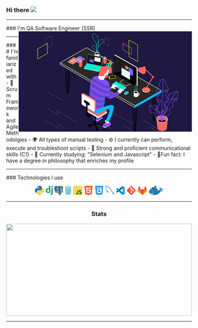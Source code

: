 ### Hi there <img src="https://user-images.githubusercontent.com/1303154/88677602-1635ba80-d120-11ea-84d8-d263ba5fc3c0.gif" widht="25px" height="25px">
<hr>
### I'm  QA Software Engineer (SSR)
<img align="right" alt="GIF" src="https://raw.githubusercontent.com/filtrosofia/filtrosofia/00c61bc920da772a86aff63edc8a8cba2de29427/Assets/coding.gif" width="470" height="272"/>
<hr>
#### I'm familiarized with
- 💎 Scrum Framework and Agile Methodolgies 
- 🌍 All types of manual testing
- ⚙️ I currently can perform, execute and troubleshoot scripts
- 🦜 Strong and proficient communicational skills (C1)
- 📗 Currently studying: "Selenium and Javascript"
- 🎁Fun fact: I have a degree in philosophy that enriches my profile
<hr>
### Technologies I use
<p align="center">
<img title="Python" height="25" src="assets/python.png">
<img title="Django" height="25" src="assets/django.png">
<img title="Postgresql" height="25" src="assets/postgre.png">
<img title="Go" height="25" src="assets/golang.png">
<img title="Javascript" height="25" src="assets/javascript.png">
<img title="HTML" height="25" src="assets/html.png">
<img title="CSS" height="25" src="assets/css.png">
<img title="Mysql" height="25" src="assets/mysql.png">
<img title="VSCode" height="25" src="assets/vscode.png">
<img title="Git" height="25" src="assets/git.png">
<img title="Gitlab" height="25" src="assets/gitlab.png">
<img title="Docker" height="25" src="assets/docker.png">
</p>
<hr>
<h3 align="center">Stats</h3>
<div align=center>
  <img align="center" width=100%  height="250" align="center" src="https://github-readme-stats.vercel.app/api/top-langs/?
                                                                   rname=alehdzdev&hide=c%23&title_color=B1D0E0&text_color=ffffff&icon_color=61dafb&bg_color=20232a&langs_count=8&layout=compact&border_color=61dafb&hide_border=true"/>
</div>
<hr>
<!---
alehdzdev/alehdzdev is a ✨ special ✨ repository because its `README.md` (this file) appears on your GitHub profile.
You can click the Preview link to take a look at your changes.
--->
